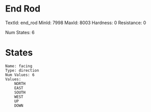 # End Rod
TextId: end_rod
MinId: 7998
MaxId: 8003
Hardness: 0
Resistance: 0

Num States: 6
# States
```
Name: facing
Type: direction
Num Values: 6
Values:
    NORTH
    EAST
    SOUTH
    WEST
    UP
    DOWN
```